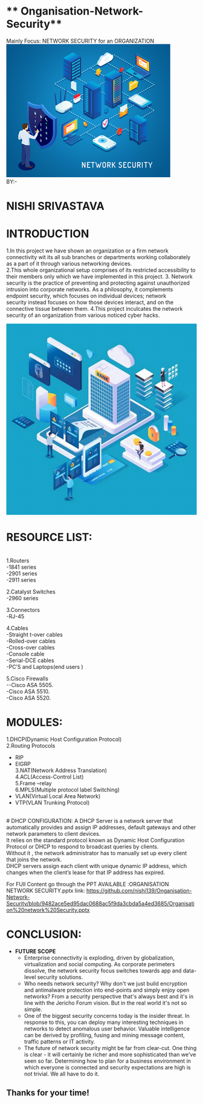 # ** Onganisation-Network-Security**
Mainly Focus: NETWORK SECURITY for an ORGANIZATION
<br/>
<img src ="https://github.com/nishi139/Onganisation-Network-Security/blob/a2bf413564c7d89a04d643a871d4dd9d7bb9e730/network-security.png">
<br/>
BY:-
# NISHI SRIVASTAVA

# INTRODUCTION

1.In this project we have shown an organization or a firm network connectivity wit its all sub branches or departments working collaborately as a part of it through various networking devices. <br>
2.This whole organizational setup comprises of its restricted accessibility to their members only which we have implemented in this project.
3. Network security is the practice of preventing and protecting against unauthorized intrusion into corporate networks. As a philosophy, it complements endpoint security, which focuses on individual devices; network security instead focuses on how those devices interact, and on the connective tissue between them.
4.This project inculcates the network security of an organization from various noticed cyber hacks.

<img src ="https://github.com/nishi139/Onganisation-Network-Security/blob/a2bf413564c7d89a04d643a871d4dd9d7bb9e730/OIP.jfif">

# RESOURCE LIST:
<br/>
1.Routers <br/>
-1841 series <br/>
-2901 series <br/>
-2911 series <br/>

2.Catalyst Switches 
<br/>
-2960 series <br/>

3.Connectors<br/>
-RJ-45<br/>

4.Cables<br/>
-Straight t-over cables<br/>
-Rolled-over cables<br/>
-Cross-over cables<br/>
-Console cable<br/>
-Serial-DCE cables<br/>
-PC’S and Laptops(end  users )<br/> 

5.Cisco Firewalls <br/>
--Cisco ASA 5505.<br/>
-Cisco ASA 5510.<br/>
-Cisco ASA 5520.<br/>

# MODULES:<br/>

1.DHCP(Dynamic Host Configuration Protocol)<br/>
2.Routing Protocols<br/>
  - RIP<br/>
  - EIGRP<br/>
3.NAT(Network Address Translation)<br/>
4.ACL(Access-Control List)<br/>
5.Frame –relay<br/>
6.MPLS(Multiple protocol  label Switching)<br/>
  - VLAN(Virtual Local Area Network)<br/>
  - VTP(VLAN Trunking Protocol)<br/>

<br/>
# DHCP CONFIGURATION:
A DHCP Server is a network server that automatically provides and assign IP addresses, default gateways and other network parameters to client devices.<br/>
It relies on the standard protocol known as Dynamic Host Configuration Protocol or DHCP to respond to broadcast queries by clients. <br/>
Without it , the network administrator has to manually set up every client that joins the network.<br/>
DHCP servers  assign each client with unique dynamic IP address, which changes when the client’s lease for that IP address has expired.<br/>
 
 
 For FUll Content go through the PPT AVAILABLE :ORGANISATION NETWORK SECURITY.pptx link: https://github.com/nishi139/Onganisation-Network-Security/blob/9482ace5ed95dac0688ac5f9da3cbda5a4ed3685/Organisation%20network%20Security.pptx

# CONCLUSION:
- **FUTURE SCOPE**
  -  Enterprise connectivity is exploding, driven by globalization, virtualization and social computing. As corporate perimeters dissolve, the network security focus switches towards app and data-level security solutions.<br/>
  -  Who needs network security? Why don't we just build encryption and antimalware protection into end-points and simply enjoy open networks? From a security perspective that's always best and it's in line with the Jericho Forum vision. But in the real world it's not so simple.<br/>
  - One of the biggest security concerns today is the insider threat. In response to this, you can deploy many interesting techniques in networks to detect anomalous user behavior. Valuable intelligence can be derived by profiling, fusing and mining message content, traffic patterns or IT activity.<br/>
  - The future of network security might be far from clear-cut. One thing is clear - it will certainly be richer and more sophisticated than we've seen so far. Determining how to plan for a business environment in which everyone is connected and security expectations are high is not trivial. We all have to do it.<br/>

  
 ## Thanks for your time!
